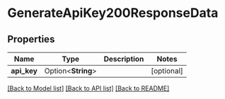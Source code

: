 # GenerateApiKey200ResponseData

## Properties

Name | Type | Description | Notes
------------ | ------------- | ------------- | -------------
**api_key** | Option<**String**> |  | [optional]

[[Back to Model list]](../README.md#documentation-for-models) [[Back to API list]](../README.md#documentation-for-api-endpoints) [[Back to README]](../README.md)


